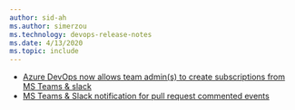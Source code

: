 ```yaml
---
author: sid-ah
ms.author: simerzou
ms.technology: devops-release-notes
ms.date: 4/13/2020
ms.topic: include
---
```

- [Azure DevOps now allows team admin(s) to create subscriptions from MS Teams & slack](#azure-devops-now-allows-team-admin(s)-to-create-subscriptions-from-ms-teams-&-slack)
- [MS Teams & Slack notification for pull request commented events](#ms-teams-&-slack-notification-for-pull-request-commented-events)